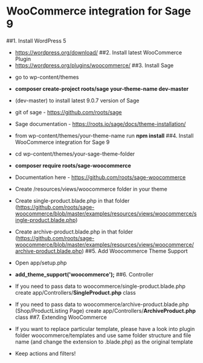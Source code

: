 # WooCommerce integration for Sage 9

##1. Install WordPress 5
 * https://wordpress.org/download/
##2. Install latest WooCommerce Plugin
 * https://wordpress.org/plugins/woocommerce/
##3. Install Sage
 - go to wp-content/themes <br/>
 
 - **composer create-project roots/sage your-theme-name dev-master**
 
 - (dev-master) to install latest 9.0.7 version of Sage
 
 - git of sage - https://github.com/roots/sage
 
 - Sage documentation - https://roots.io/sage/docs/theme-installation/
 
 - from wp-content/themes/your-theme-name run **npm install**
##4. Install WooCommerce integration for Sage 9

 - cd wp-content/themes/your-sage-theme-folder
 
 - **composer require roots/sage-woocommerce**
 
 - Documentation here - https://github.com/roots/sage-woocommerce
 
 - Create /resources/views/woocommerce folder in your theme
 
 - Create single-product.blade.php in that folder (https://github.com/roots/sage-woocommerce/blob/master/examples/resources/views/woocommerce/single-product.blade.php)

 - Create archive-product.blade.php in that folder (https://github.com/roots/sage-woocommerce/blob/master/examples/resources/views/woocommerce/archive-product.blade.php)
##5. Add Woocommerce Theme Support

 - Open app/setup.php
 
 - **add_theme_support('woocommerce');**
##6. Controller

- If you need to pass data to woocommerce/single-product.blade.php create app/Controllers/**SingleProduct.php** class

- If you need to pass data to woocommerce/archive-product.blade.php (Shop/ProductListing Page) create app/Controllers/**ArchiveProduct.php** class
##7. Extending WooCommerce

- If you want to replace particular template, please have a look into plugin folder woocommerce/templates and use same folder structure and file name (and change the extension to .blade.php) as the original template

- Keep actions and filters!